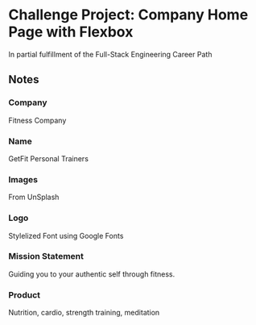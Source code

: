 # Challenge Project: Company Home Page with Flexbox

In partial fulfillment of the Full-Stack Engineering Career Path

## Notes

### Company

Fitness Company

### Name

GetFit Personal Trainers

### Images

From UnSplash

### Logo

Stylelized Font using Google Fonts

### Mission Statement

Guiding you to your authentic self through fitness.

### Product

Nutrition, cardio, strength training, meditation


